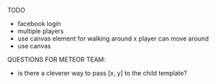 TODO
- facebook login
- multiple players
- use canvas element for walking around
x player can move around
- use canvas


QUESTIONS FOR METEOR TEAM:
- is there a cleverer way to pass [x, y] to the child template?
